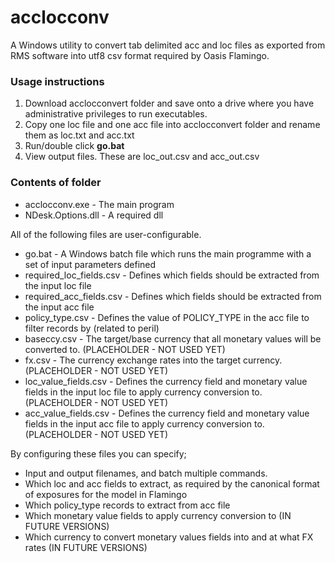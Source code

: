 # acclocconv

A Windows utility to convert tab delimited acc and loc files as exported from RMS software into utf8 csv format required by Oasis Flamingo.

### Usage instructions

1. Download acclocconvert folder and save onto a drive where you have administrative privileges to run executables.
2. Copy one loc file and one acc file into acclocconvert folder and rename them as loc.txt and acc.txt
3. Run/double click **go.bat**
4. View output files. These are loc_out.csv and acc_out.csv 

### Contents of folder
* acclocconv.exe - The main program
* NDesk.Options.dll - A required dll

All of the following files are user-configurable. 

* go.bat - A Windows batch file which runs the main programme with a set of input parameters defined
* required_loc_fields.csv - Defines which fields should be extracted from the input loc file
* required_acc_fields.csv - Defines which fields should be extracted from the input acc file
* policy_type.csv - Defines the value of POLICY_TYPE in the acc file to filter records by (related to peril)
* baseccy.csv - The target/base currency that all monetary values will be converted to. (PLACEHOLDER - NOT USED YET)
* fx.csv - The currency exchange rates into the target currency. (PLACEHOLDER - NOT USED YET)
* loc_value_fields.csv - Defines the currency field and monetary value fields in the input loc file to apply currency conversion to. (PLACEHOLDER - NOT USED YET)
* acc_value_fields.csv - Defines the currency field and monetary value fields in the input acc file to apply currency conversion to. (PLACEHOLDER - NOT USED YET)


By configuring these files you can specify;
* Input and output filenames, and batch multiple commands.
* Which loc and acc fields to extract, as required by the canonical format of exposures for the model in Flamingo
* Which policy_type records to extract from acc file
* Which monetary value fields to apply currency conversion to (IN FUTURE VERSIONS)
* Which currency to convert monetary values fields into and at what FX rates (IN FUTURE VERSIONS)
